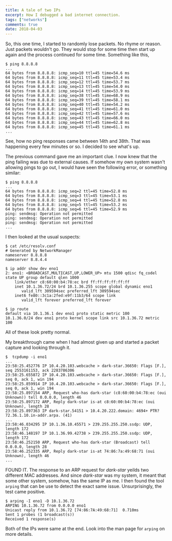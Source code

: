 ```yaml
---
title: A tale of two IPs
excerpt: How I debugged a bad internet connection.
tags: ["networks"]
comments: true
date: 2018-04-03
---
```


So, this one time, I started to randomly lose packets. No rhyme or reason. Just packets wouldn't go. They would stop for some time
then start up again and the process continued for some time. Something like this,
```shell-session
$ ping 8.8.8.8
...
64 bytes from 8.8.8.8: icmp_seq=10 ttl=45 time=54.6 ms
64 bytes from 8.8.8.8: icmp_seq=11 ttl=45 time=53.4 ms
64 bytes from 8.8.8.8: icmp_seq=12 ttl=45 time=53.7 ms
64 bytes from 8.8.8.8: icmp_seq=13 ttl=45 time=54.0 ms
64 bytes from 8.8.8.8: icmp_seq=14 ttl=45 time=53.9 ms
64 bytes from 8.8.8.8: icmp_seq=38 ttl=45 time=68.9 ms
64 bytes from 8.8.8.8: icmp_seq=39 ttl=45 time=58.1 ms
64 bytes from 8.8.8.8: icmp_seq=40 ttl=45 time=54.2 ms
64 bytes from 8.8.8.8: icmp_seq=41 ttl=45 time=61.0 ms
64 bytes from 8.8.8.8: icmp_seq=42 ttl=45 time=57.6 ms
64 bytes from 8.8.8.8: icmp_seq=43 ttl=45 time=66.0 ms
64 bytes from 8.8.8.8: icmp_seq=44 ttl=45 time=62.8 ms
64 bytes from 8.8.8.8: icmp_seq=45 ttl=45 time=61.1 ms
...
```
See, how no ping responses came between 14th and 38th. That was happening every few minutes or so. I decided to see what's up.


The previous command gave me an important clue. I now knew that the ping failing was due to external causes. If somehow
my own system wasn't allowing pings to go out, I would have seen the following error, or something similar:
```shell-session
$ ping 8.8.8.8
...
64 bytes from 8.8.8.8: icmp_seq=2 ttl=45 time=52.8 ms
64 bytes from 8.8.8.8: icmp_seq=3 ttl=45 time=53.1 ms
64 bytes from 8.8.8.8: icmp_seq=4 ttl=45 time=52.8 ms
64 bytes from 8.8.8.8: icmp_seq=5 ttl=45 time=53.2 ms
64 bytes from 8.8.8.8: icmp_seq=6 ttl=45 time=52.9 ms
ping: sendmsg: Operation not permitted
ping: sendmsg: Operation not permitted
ping: sendmsg: Operation not permitted
...
```


I then looked at the usual suspects:
```shell-session
$ cat /etc/resolv.conf
# Generated by NetworkManager
nameserver 8.8.8.8
nameserver 8.8.4.4

$ ip addr show dev eno1
2: eno1: <BROADCAST,MULTICAST,UP,LOWER_UP> mtu 1500 qdisc fq_codel state UP group default qlen 1000
    link/ether c8:60:00:b4:78:ec brd ff:ff:ff:ff:ff:ff
    inet 10.1.36.72/24 brd 10.1.36.255 scope global dynamic eno1
       valid_lft 309594sec preferred_lft 309594sec
    inet6 fe80::3c1a:2fed:e9f:11b3/64 scope link
       valid_lft forever preferred_lft forever

$ ip route
default via 10.1.36.1 dev eno1 proto static metric 100
10.1.36.0/24 dev eno1 proto kernel scope link src 10.1.36.72 metric 100
```
All of these look pretty normal.


My breakthrough came when I had almost given up and started a packet capture and looking through it.
```shell-session
$  tcpdump -i eno1
...
23:58:25.452776 IP 10.4.20.103.webcache > dark-star.36650: Flags [F.], seq 2553161153, ack 2283786306
23:58:25.655872 IP 10.4.20.103.webcache > dark-star.36650: Flags [F.], seq 0, ack 1, win 194
23:58:25.859914 IP 10.4.20.103.webcache > dark-star.36650: Flags [F.], seq 0, ack 1, win 194
23:58:25.897154 ARP, Request who-has dark-star (c8:60:00:b4:78:ec (oui Unknown)) tell 0.0.0.0, length 46
23:58:25.897172 ARP, Reply dark-star is-at c8:60:00:b4:78:ec (oui Unknown), length 28
23:58:25.897363 IP dark-star.54151 > 10.4.20.222.domain: 4694+ PTR? 72.36.1.10.in-addr.arpa. (41)
...
23:58:46.034295 IP 10.1.36.10.45571 > 239.255.255.250.ssdp: UDP, length 172
23:58:46.148197 IP 10.1.36.99.42738 > 239.255.255.250.ssdp: UDP, length 172
23:58:46.252150 ARP, Request who-has dark-star (Broadcast) tell 0.0.0.0, length 28
23:58:46.252335 ARP, Reply dark-star is-at 74:86:7a:49:68:71 (oui Unknown), length 46
...
```
FOUND IT. The response to an ARP request for _dark-star_ yeilds two different MAC addresses. And since _dark-star_ was my
system, it meant that some other system, somehow, has the same IP as me. I then found the tool `arping` that can be
use to detect the exact same issue. Unsurprisingly, the test came positive.
```shell-session
$ arping -I eno1 -D 10.1.36.72
ARPING 10.1.36.72 from 0.0.0.0 eno1
Unicast reply from 10.1.36.72 [74:86:7A:49:68:71]  0.710ms
Sent 1 probes (1 broadcast(s))
Received 1 response(s)
```

Both of the IPs were same at the end. Look into the man page for `arping` on more details.
